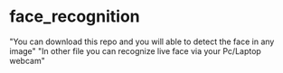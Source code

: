 # face_recognition

"You can download this repo and you will able to detect the face in any image"
"In other file you can recognize live face via your Pc/Laptop webcam" 
